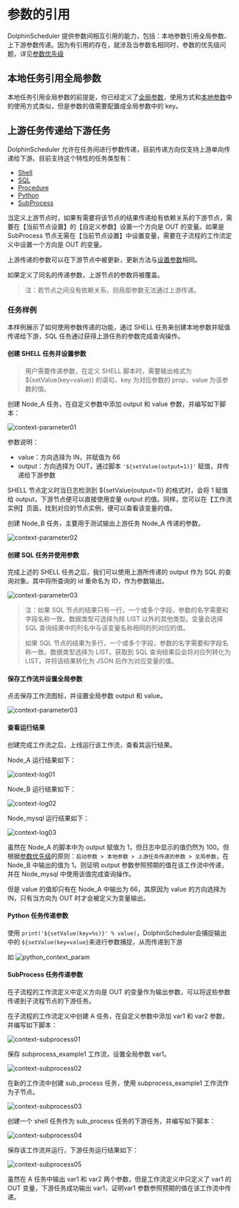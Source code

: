 # 参数的引用

DolphinScheduler 提供参数间相互引用的能力，包括：本地参数引用全局参数、上下游参数传递。因为有引用的存在，就涉及当参数名相同时，参数的优先级问题，详见[参数优先级](priority.md)

## 本地任务引用全局参数

本地任务引用全局参数的前提是，你已经定义了[全局参数](global.md)，使用方式和[本地参数](local.md)中的使用方式类似，但是参数的值需要配置成全局参数中的 key。

## 上游任务传递给下游任务

DolphinScheduler 允许在任务间进行参数传递，目前传递方向仅支持上游单向传递给下游。目前支持这个特性的任务类型有：

* [Shell](../task/shell.md)
* [SQL](../task/sql.md)
* [Procedure](../task/stored-procedure.md)
* [Python](../task/python.md)
* [SubProcess](../task/sub-process.md)

当定义上游节点时，如果有需要将该节点的结果传递给有依赖关系的下游节点，需要在【当前节点设置】的【自定义参数】设置一个方向是 OUT 的变量。如果是 SubProcess 节点无需在【当前节点设置】中设置变量，需要在子流程的工作流定义中设置一个方向是 OUT 的变量。

上游传递的参数可以在下游节点中被更新，更新方法与[设置参数](#创建-shell-任务并设置参数)相同。

如果定义了同名的传递参数，上游节点的参数将被覆盖。

> 注：若节点之间没有依赖关系，则局部参数无法通过上游传递。

### 任务样例

本样例展示了如何使用参数传递的功能，通过 SHELL 任务来创建本地参数并赋值传递给下游，SQL 任务通过获得上游任务的参数完成查询操作。

#### 创建 SHELL 任务并设置参数

> 用户需要传递参数，在定义 SHELL 脚本时，需要输出格式为 ${setValue(key=value)} 的语句，key 为对应参数的 prop，value 为该参数的值。

创建 Node_A 任务，在自定义参数中添加 output 和 value 参数，并编写如下脚本：

![context-parameter01](../../../../img/new_ui/dev/parameter/context_parameter01.png)

参数说明：

- value：方向选择为 IN，并赋值为 66
- output：方向选择为 OUT，通过脚本 `'${setValue(output=1)}'` 赋值，并传递给下游参数

SHELL 节点定义时当日志检测到 ${setValue(output=1)} 的格式时，会将 1 赋值给 output，下游节点便可以直接使用变量 output 的值。同样，您可以在【工作流实例】页面，找到对应的节点实例，便可以查看该变量的值。

创建 Node_B 任务，主要用于测试输出上游任务 Node_A 传递的参数。

![context-parameter02](../../../../img/new_ui/dev/parameter/context_parameter02.png)

#### 创建 SQL 任务并使用参数

完成上述的 SHELL 任务之后，我们可以使用上游所传递的 output 作为 SQL 的查询对象。其中将所查询的 id 重命名为 ID，作为参数输出。

![context-parameter03](../../../../img/new_ui/dev/parameter/context_parameter03.png)

> 注：如果 SQL 节点的结果只有一行，一个或多个字段，参数的名字需要和字段名称一致。数据类型可选择为除 LIST 以外的其他类型。变量会选择 SQL 查询结果中的列名中与该变量名称相同的列对应的值。
>
> 如果 SQL 节点的结果为多行，一个或多个字段，参数的名字需要和字段名称一致。数据类型选择为 LIST。获取到 SQL 查询结果后会将对应列转化为 LIST，并将该结果转化为 JSON 后作为对应变量的值。

#### 保存工作流并设置全局参数

点击保存工作流图标，并设置全局参数 output 和 value。

![context-parameter03](../../../../img/new_ui/dev/parameter/context_parameter04.png)

#### 查看运行结果

创建完成工作流之后，上线运行该工作流，查看其运行结果。

Node_A 运行结果如下：

![context-log01](../../../../img/new_ui/dev/parameter/context_log01.png)

Node_B 运行结果如下：

![context-log02](../../../../img/new_ui/dev/parameter/context_log02.png)

Node_mysql 运行结果如下：

![context-log03](../../../../img/new_ui/dev/parameter/context_log03.png)

虽然在 Node_A 的脚本中为 output 赋值为 1，但日志中显示的值仍然为 100。但根据[参数优先级](priority.md)的原则：`启动参数 > 本地参数 > 上游任务传递的参数 > 全局参数`，在 Node_B 中输出的值为 1。则证明 output 参数参照预期的值在该工作流中传递，并在 Node_mysql 中使用该值完成查询操作。

但是 value 的值却只有在 Node_A 中输出为 66，其原因为 value 的方向选择为 IN，只有当方向为 OUT 时才会被定义为变量输出。

#### Python 任务传递参数

使用 `print('${setValue(key=%s)}' % value)`，DolphinScheduler会捕捉输出中的 `${setValue(key=value}`来进行参数捕捉，从而传递到下游

如
![python_context_param](../../../../img/new_ui/dev/parameter/python_context_param.png)

#### SubProcess 任务传递参数

在子流程的工作流定义中定义方向是 OUT 的变量作为输出参数，可以将这些参数传递到子流程节点的下游任务。

在子流程的工作流定义中创建 A 任务，在自定义参数中添加 var1 和 var2 参数，并编写如下脚本：

![context-subprocess01](../../../../img/new_ui/dev/parameter/context-subprocess01.png)

保存 subprocess_example1 工作流，设置全局参数 var1。

![context-subprocess02](../../../../img/new_ui/dev/parameter/context-subprocess02.png)

在新的工作流中创建 sub_process 任务，使用 subprocess_example1 工作流作为子节点。

![context-subprocess03](../../../../img/new_ui/dev/parameter/context-subprocess03.png)

创建一个 shell 任务作为 sub_process 任务的下游任务，并编写如下脚本：

![context-subprocess04](../../../../img/new_ui/dev/parameter/context-subprocess04.png)

保存该工作流并运行，下游任务运行结果如下：

![context-subprocess05](../../../../img/new_ui/dev/parameter/context-subprocess05.png)

虽然在 A 任务中输出 var1 和 var2 两个参数，但是工作流定义中只定义了 var1 的 OUT 变量，下游任务成功输出 var1，证明var1 参数参照预期的值在该工作流中传递。
